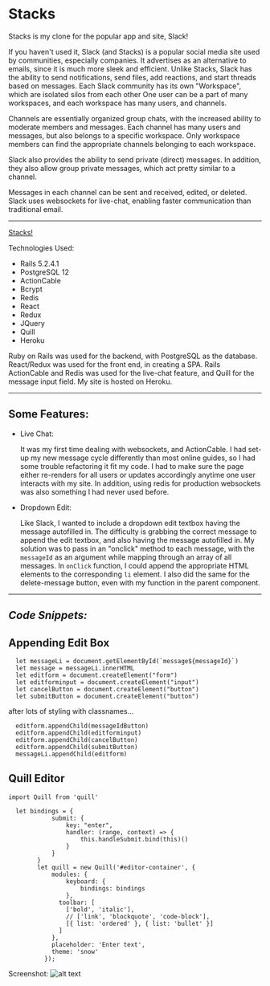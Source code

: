 # Stacks

Stacks is my clone for the popular app and site, Slack!

If you haven't used it, Slack (and Stacks) is a popular social media site used by communities, especially companies. 
It advertises as an alternative to emails, since it is much more sleek and efficient. 
Unlike Stacks, Slack has the ability to send notifications, send files, add reactions, and start threads based on messages.
Each Slack community has its own "Workspace", which are isolated silos from each other One user can be a part of many workspaces, and each workspace has many users, and channels.

Channels are essentially organized group chats, with the increased ability to moderate members and messages. Each channel has many users and messages, but also belongs to a specific workspace. Only workspace members can find the appropriate channels belonging to each workspace.

Slack also provides the ability to send private (direct) messages. In addition, they also allow group private messages, which act pretty similar to a channel. 

Messages in each channel can be sent and received, edited, or deleted. Slack uses websockets for live-chat, enabling faster communication than traditional email.

-------------------

[Stacks!](https://stacks-of-slacks.herokuapp.com/#/)


Technologies Used:
  + Rails 5.2.4.1
  + PostgreSQL 12
  + ActionCable
  + Bcrypt
  + Redis
  + React
  + Redux
  + JQuery
  + Quill
  + Heroku
  
  Ruby on Rails was used for the backend, with PostgreSQL as the database. 
  React/Redux was used for the front end, in creating a SPA.
  Rails ActionCable and Redis was used for the live-chat feature, and Quill for the message input field.
  My site is hosted on Heroku.
  
  
-------------------

## **Some Features:**

  + Live Chat: 
  
      It was my first time dealing with websockets, and ActionCable. I had set-up my new message cycle differently
      than most online guides, so I had some trouble refactoring it fit my code. I had to make sure the page either 
      re-renders for all users or updates accordingly anytime one user interacts with my site. In addition, using redis for 
      production websockets was also something I had never used before. 
  + Dropdown Edit:
  
      Like Slack, I wanted to include a dropdown edit textbox having the message autofilled in. The difficulty is 
      grabbing the correct message to append the edit textbox, and also having the message autofilled in. 
      My solution was to pass in an "onclick" method to each message, with the ``` messageId ``` as an argument while
      mapping through an array of all messages. In ``` onClick ``` function, I could append the appropriate HTML elements
      to the corresponding ``` li ``` element. I also did the same for the delete-message button, even with my function
      in the parent component.
      
      
-------------------

## ***Code Snippets:***

## Appending Edit Box

```
  let messageLi = document.getElementById(`message${messageId}`)
  let message = messageLi.innerHTML
  let editform = document.createElement("form")
  let editforminput = document.createElement("input")
  let cancelButton = document.createElement("button")
  let submitButton = document.createElement("button")
```

after lots of styling with classnames...

```
  editform.appendChild(messageIdButton)
  editform.appendChild(editforminput)
  editform.appendChild(cancelButton)
  editform.appendChild(submitButton)
  messageLi.appendChild(editform)
```

## Quill Editor

``` import Quill from 'quill' ```

```
  let bindings = {
            submit: {
                key: "enter",
                handler: (range, context) => {
                    this.handleSubmit.bind(this)()
                }
            }
        }
        let quill = new Quill('#editor-container', {
            modules: {
                keyboard: {
                    bindings: bindings
                },
              toolbar: [
                ['bold', 'italic'],
                // ['link', 'blockquote', 'code-block'],
                [{ list: 'ordered' }, { list: 'bullet' }]
              ]
            },
            placeholder: 'Enter text',
            theme: 'snow'
          });
```

Screenshot: 
![alt text](app/assets/images/demo-screenshot.png "Screentshot Jan 17")







